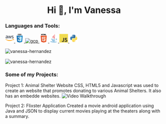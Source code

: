<h1 align="center">Hi 👋, I'm Vanessa</h1>

<h3 align="left">Languages and Tools:</h3>
<p align="left"> <a href="https://aws.amazon.com" target="_blank" rel="noreferrer"> <img src="https://raw.githubusercontent.com/devicons/devicon/master/icons/amazonwebservices/amazonwebservices-original-wordmark.svg" alt="aws" width="28" height="28"/> </a> <a href="https://www.w3schools.com/css/" target="_blank" rel="noreferrer"> <img src="https://raw.githubusercontent.com/devicons/devicon/master/icons/css3/css3-original-wordmark.svg" alt="css3" width="28" height="28"/> </a> <a href="https://cloud.google.com" target="_blank" rel="noreferrer"> <img src="https://www.vectorlogo.zone/logos/google_cloud/google_cloud-icon.svg" alt="gcp" width="28" height="28"/> </a> <a href="https://www.w3.org/html/" target="_blank" rel="noreferrer"> <img src="https://raw.githubusercontent.com/devicons/devicon/master/icons/html5/html5-original-wordmark.svg" alt="html5" width="28" height="28"/> </a> <a href="https://www.java.com" target="_blank" rel="noreferrer"> <img src="https://raw.githubusercontent.com/devicons/devicon/master/icons/java/java-original.svg" alt="java" width="28" height="28"/> </a> <a href="https://developer.mozilla.org/en-US/docs/Web/JavaScript" target="_blank" rel="noreferrer"> <img src="https://raw.githubusercontent.com/devicons/devicon/master/icons/javascript/javascript-original.svg" alt="javascript" width="28" height="28"/> </a> <a href="https://www.python.org" target="_blank" rel="noreferrer"> <img src="https://raw.githubusercontent.com/devicons/devicon/master/icons/python/python-original.svg" alt="python" width="28" height="28"/> </a> </p>

<p><img align="center" src="https://github-readme-stats.vercel.app/api/top-langs?username=vanessa-hernandez&show_icons=true&locale=en&layout=compact" alt="vanessa-hernandez"   width="300" />

<img align="center" src="https://github-readme-streak-stats.herokuapp.com/?user=vanessa-hernandez&" alt="vanessa-hernandez" width="340" /></p>
<h3 align="left">Some of my Projects:</h3>
Project 1: Animal Shelter Website
CSS, HTML5 and Javascript was used to create an website that promotes donating to various Animal Shelters. It also has an embedde websites.
<img src='Demo.gif' title='Video Walkthrough' width='' alt='Video Walkthrough' />

Project 2: Flixster Application
Created a movie android application using Java and JSON to display current movies playing at the theaters along with a summary.
